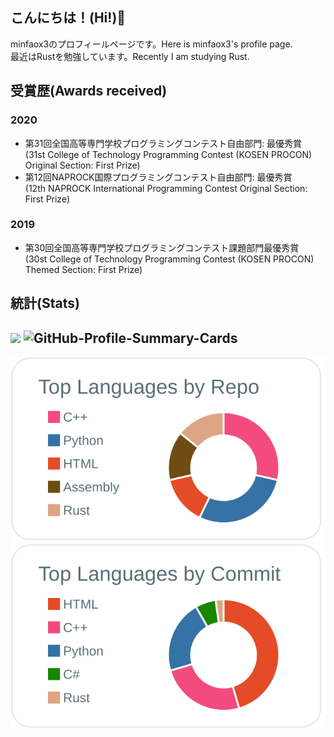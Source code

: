 ## こんにちは！(Hi!)👋 
minfaox3のプロフィールページです。Here is minfaox3's profile page.  
最近はRustを勉強しています。Recently I am studying Rust.
## 受賞歴(Awards received)
### 2020
* 第31回全国高等専門学校プログラミングコンテスト自由部門: 最優秀賞  
(31st College of Technology Programming Contest (KOSEN PROCON) Original Section: First Prize)  
* 第12回NAPROCK国際プログラミングコンテスト自由部門: 最優秀賞  
(12th NAPROCK International Programming Contest Original Section: First Prize)  
### 2019
* 第30回全国高等専門学校プログラミングコンテスト課題部門最優秀賞  
(30st College of Technology Programming Contest (KOSEN PROCON) Themed Section:  First Prize)  
## 統計(Stats)
![](https://komarev.com/ghpvc/?username=minfaox3&color=brightgreen) ![GitHub-Profile-Summary-Cards](https://github.com/minfaox3/minfaox3/workflows/GitHub-Profile-Summary-Cards/badge.svg)
---
[![](https://raw.githubusercontent.com/minfaox3/minfaox3/master/profile-summary-card-output/default/1-repos-per-language.svg)](https://github.com/vn7n24fzkq/github-profile-summary-cards)
[![](https://raw.githubusercontent.com/minfaox3/minfaox3/master/profile-summary-card-output/default/2-most-commit-language.svg)](https://github.com/vn7n24fzkq/github-profile-summary-cards)
